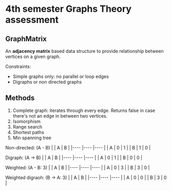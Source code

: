 # 4th semester Graphs Theory assessment

## GraphMatrix
An <b>adjacency matrix</b> based data structure to provide relationship between vertices on a given graph.

Constraints:

<ul>
    <li>Simple graphs only: no parallel or loop edges</li>
    <li>Digraphs or non directed graphs</li>
</ul> 

## Methods
<ol>
    <li>Complete graph: iterates through every edge. Returns false in case there's not an edge in between two vertices.</li>
    <li>Isomorphism</li>
    <li>Range search</li>
    <li>Shortest paths</li>
    <li>Min spanning tree</li>
</ol>

Non-directed:     (A - B)
|     |  A  |  B  |
|---- |---- |---- |
|  A  |  0  |  1  |
|  B  |  1  |  0  |

Digraph:          (A -> B)
|     |  A  |  B  |
|---- |---- |---- |
|  A  |  0  |  1  |
|  B  |  0  |  0  |     

Weighted:         (A - B: 3)
|     |  A  |  B  |
|---- |---- |---- |
|  A  |  0  |  3  |
|  B  |  3  |  0  |

Weighted digraoh: (B -> A: 3)
|     |  A  |  B  |
|---- |---- |---- |
|  A  |  0  |  0  |
|  B  |  3  |  0  |
